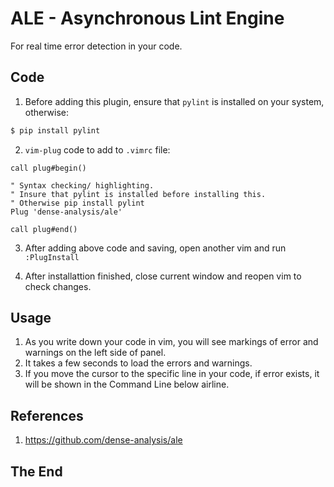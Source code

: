 # ALE - Asynchronous Lint Engine

For real time error detection in your code.

## Code

1. Before adding this plugin, ensure that `pylint` is installed on your system, otherwise:

```sh
$ pip install pylint
```

2. `vim-plug` code to add to `.vimrc` file:

```vim
call plug#begin()

" Syntax checking/ highlighting.
" Insure that pylint is installed before installing this.
" Otherwise pip install pylint
Plug 'dense-analysis/ale'

call plug#end()
```

3. After adding above code and saving, open another vim and run `:PlugInstall`

4. After installattion finished, close current window and reopen vim to check changes.

## Usage

1. As you write down your code in vim, you will see markings of error and warnings on the left side of panel.
2. It takes a few seconds to load the errors and warnings.
3. If you move the cursor to the specific line in your code, if error exists, it will be shown in the Command Line below airline.

## References

1. https://github.com/dense-analysis/ale

## The End
